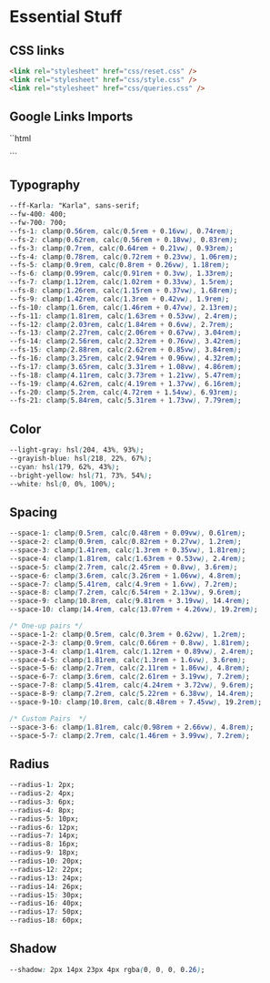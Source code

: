 # Essential Stuff

## CSS links

```html
<link rel="stylesheet" href="css/reset.css" />
<link rel="stylesheet" href="css/style.css" />
<link rel="stylesheet" href="css/queries.css" />
```

## Google Links Imports

``html

<link rel="preconnect" href="https://fonts.googleapis.com">
<link rel="preconnect" href="https://fonts.gstatic.com" crossorigin>
<link href="https://fonts.googleapis.com/css2?family=Karla:wght@400;700&display=swap" rel="stylesheet">
```

## Typography

```css
--ff-Karla: "Karla", sans-serif;
--fw-400: 400;
--fw-700: 700;
--fs-1: clamp(0.56rem, calc(0.5rem + 0.16vw), 0.74rem);
--fs-2: clamp(0.62rem, calc(0.56rem + 0.18vw), 0.83rem);
--fs-3: clamp(0.7rem, calc(0.64rem + 0.21vw), 0.93rem);
--fs-4: clamp(0.78rem, calc(0.72rem + 0.23vw), 1.06rem);
--fs-5: clamp(0.9rem, calc(0.8rem + 0.26vw), 1.18rem);
--fs-6: clamp(0.99rem, calc(0.91rem + 0.3vw), 1.33rem);
--fs-7: clamp(1.12rem, calc(1.02rem + 0.33vw), 1.5rem);
--fs-8: clamp(1.26rem, calc(1.15rem + 0.37vw), 1.68rem);
--fs-9: clamp(1.42rem, calc(1.3rem + 0.42vw), 1.9rem);
--fs-10: clamp(1.6rem, calc(1.46rem + 0.47vw), 2.13rem);
--fs-11: clamp(1.81rem, calc(1.63rem + 0.53vw), 2.4rem);
--fs-12: clamp(2.03rem, calc(1.84rem + 0.6vw), 2.7rem);
--fs-13: clamp(2.27rem, calc(2.06rem + 0.67vw), 3.04rem);
--fs-14: clamp(2.56rem, calc(2.32rem + 0.76vw), 3.42rem);
--fs-15: clamp(2.88rem, calc(2.62rem + 0.85vw), 3.84rem);
--fs-16: clamp(3.25rem, calc(2.94rem + 0.96vw), 4.32rem);
--fs-17: clamp(3.65rem, calc(3.31rem + 1.08vw), 4.86rem);
--fs-18: clamp(4.11rem, calc(3.73rem + 1.21vw), 5.47rem);
--fs-19: clamp(4.62rem, calc(4.19rem + 1.37vw), 6.16rem);
--fs-20: clamp(5.2rem, calc(4.72rem + 1.54vw), 6.93rem);
--fs-21: clamp(5.84rem, calc(5.31rem + 1.73vw), 7.79rem);
```

## Color

```css
--light-gray: hsl(204, 43%, 93%);
--grayish-blue: hsl(218, 22%, 67%);
--cyan: hsl(179, 62%, 43%);
--bright-yellow: hsl(71, 73%, 54%);
--white: hsl(0, 0%, 100%);
```

## Spacing

```css
--space-1: clamp(0.5rem, calc(0.48rem + 0.09vw), 0.61rem);
--space-2: clamp(0.9rem, calc(0.82rem + 0.27vw), 1.2rem);
--space-3: clamp(1.41rem, calc(1.3rem + 0.35vw), 1.81rem);
--space-4: clamp(1.81rem, calc(1.63rem + 0.53vw), 2.4rem);
--space-5: clamp(2.7rem, calc(2.45rem + 0.8vw), 3.6rem);
--space-6: clamp(3.6rem, calc(3.26rem + 1.06vw), 4.8rem);
--space-7: clamp(5.41rem, calc(4.9rem + 1.6vw), 7.2rem);
--space-8: clamp(7.2rem, calc(6.54rem + 2.13vw), 9.6rem);
--space-9: clamp(10.8rem, calc(9.81rem + 3.19vw), 14.4rem);
--space-10: clamp(14.4rem, calc(13.07rem + 4.26vw), 19.2rem);

/* One-up pairs */
--space-1-2: clamp(0.5rem, calc(0.3rem + 0.62vw), 1.2rem);
--space-2-3: clamp(0.9rem, calc(0.66rem + 0.8vw), 1.81rem);
--space-3-4: clamp(1.41rem, calc(1.12rem + 0.89vw), 2.4rem);
--space-4-5: clamp(1.81rem, calc(1.3rem + 1.6vw), 3.6rem);
--space-5-6: clamp(2.7rem, calc(2.11rem + 1.86vw), 4.8rem);
--space-6-7: clamp(3.6rem, calc(2.61rem + 3.19vw), 7.2rem);
--space-7-8: clamp(5.41rem, calc(4.24rem + 3.72vw), 9.6rem);
--space-8-9: clamp(7.2rem, calc(5.22rem + 6.38vw), 14.4rem);
--space-9-10: clamp(10.8rem, calc(8.48rem + 7.45vw), 19.2rem);

/* Custom Pairs  */
--space-3-6: clamp(1.81rem, calc(0.98rem + 2.66vw), 4.8rem);
--space-5-7: clamp(2.7rem, calc(1.46rem + 3.99vw), 7.2rem);
```

## Radius

```css
--radius-1: 2px;
--radius-2: 4px;
--radius-3: 6px;
--radius-4: 8px;
--radius-5: 10px;
--radius-6: 12px;
--radius-7: 14px;
--radius-8: 16px;
--radius-9: 18px;
--radius-10: 20px;
--radius-12: 22px;
--radius-13: 24px;
--radius-14: 26px;
--radius-15: 30px;
--radius-16: 40px;
--radius-17: 50px;
--radius-18: 60px;
```

## Shadow

```css
--shadow: 2px 14px 23px 4px rgba(0, 0, 0, 0.26);
```
